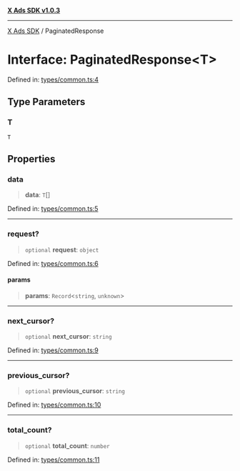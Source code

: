 [**X Ads SDK v1.0.3**](../README.md)

***

[X Ads SDK](../globals.md) / PaginatedResponse

# Interface: PaginatedResponse\<T\>

Defined in: [types/common.ts:4](https://github.com/kage1020/x-ads-sdk/blob/main/src/types/common.ts#L4)

## Type Parameters

### T

`T`

## Properties

### data

> **data**: `T`[]

Defined in: [types/common.ts:5](https://github.com/kage1020/x-ads-sdk/blob/main/src/types/common.ts#L5)

***

### request?

> `optional` **request**: `object`

Defined in: [types/common.ts:6](https://github.com/kage1020/x-ads-sdk/blob/main/src/types/common.ts#L6)

#### params

> **params**: `Record`\<`string`, `unknown`\>

***

### next\_cursor?

> `optional` **next\_cursor**: `string`

Defined in: [types/common.ts:9](https://github.com/kage1020/x-ads-sdk/blob/main/src/types/common.ts#L9)

***

### previous\_cursor?

> `optional` **previous\_cursor**: `string`

Defined in: [types/common.ts:10](https://github.com/kage1020/x-ads-sdk/blob/main/src/types/common.ts#L10)

***

### total\_count?

> `optional` **total\_count**: `number`

Defined in: [types/common.ts:11](https://github.com/kage1020/x-ads-sdk/blob/main/src/types/common.ts#L11)
